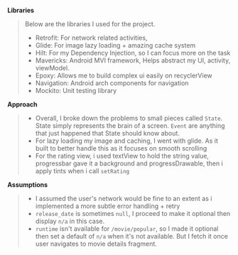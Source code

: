 **Libraries**
>Below are the libraries I used for the project.
>- Retrofit: For network related activities,
>- Glide: For image lazy loading + amazing cache system
>- Hilt: For my Dependency Injection, so I can focus more on the task
>- Mavericks: Android MVI framework, Helps abstract my UI, activity, viewModel.
>- Epoxy: Allows me to build complex ui easily on recyclerView
>- Navigation: Android arch components for navigation
>- Mockito: Unit testing library


**Approach**
>- Overall, I broke down the problems to small pieces called `State`. State simply represents the brain of a screen. `Event` are anything that just happened that State should know about.
>- For lazy loading my image and caching, I went with glide. As it built to better handle this as it focuses on smooth scrolling
>- For the rating view, i used textView to hold the string value, progressbar gave it a background and progressDrawable, then i apply tints when i call `setRating`


**Assumptions**
>- I assumed the user's network would be fine to an extent as i implemented a more subtle error handling + retry
>- `release_date` is sometimes `null`, I proceed to make it optional then display `n/a` in this case.
>- `runtime` isn't available for `/movie/popular`, so I made it optional then set a default of `n/a` when it's not available. But I fetch it once user navigates to movie details fragment.
